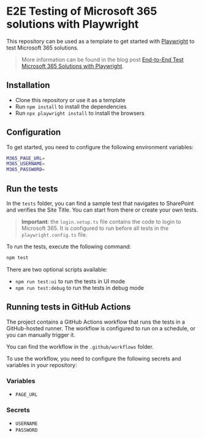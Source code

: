# E2E Testing of Microsoft 365 solutions with Playwright

This repository can be used as a template to get started with [Playwright](https://playwright.dev/) to test Microsoft 365 solutions.

> More information can be found in the blog post [End-to-End Test Microsoft 365 Solutions with Playwright](https://www.eliostruyf.com/test-microsoft-365-solutions-playwright/).

## Installation

- Clone this repository or use it as a template
- Run `npm install` to install the dependencies
- Run `npx playwright install` to install the browsers

## Configuration

To get started, you need to configure the following environment variables:

```bash
M365_PAGE_URL=
M365_USERNAME=
M365_PASSWORD=
```

## Run the tests

In the `tests` folder, you can find a sample test that navigates to SharePoint and verifies the Site Title. You can start from there or create your own tests.

> **Important**: the `login.setup.ts` file contains the code to login to Microsoft 365. It is configured to run before all tests in the `playwright.config.ts` file.

To run the tests, execute the following command:

```bash
npm test
```

There are two optional scripts available:

- `npm run test:ui` to run the tests in UI mode
- `npm run test:debug` to run the tests in debug mode

## Running tests in GitHub Actions

The project contains a GitHub Actions workflow that runs the tests in a GitHub-hosted runner. The workflow is configured to run on a schedule, or you can manually trigger it.

You can find the workflow in the `.github/workflows` folder.

To use the workflow, you need to configure the following secrets and variables in your repository:

### Variables

- `PAGE_URL`

### Secrets

- `USERNAME`
- `PASSWORD`
